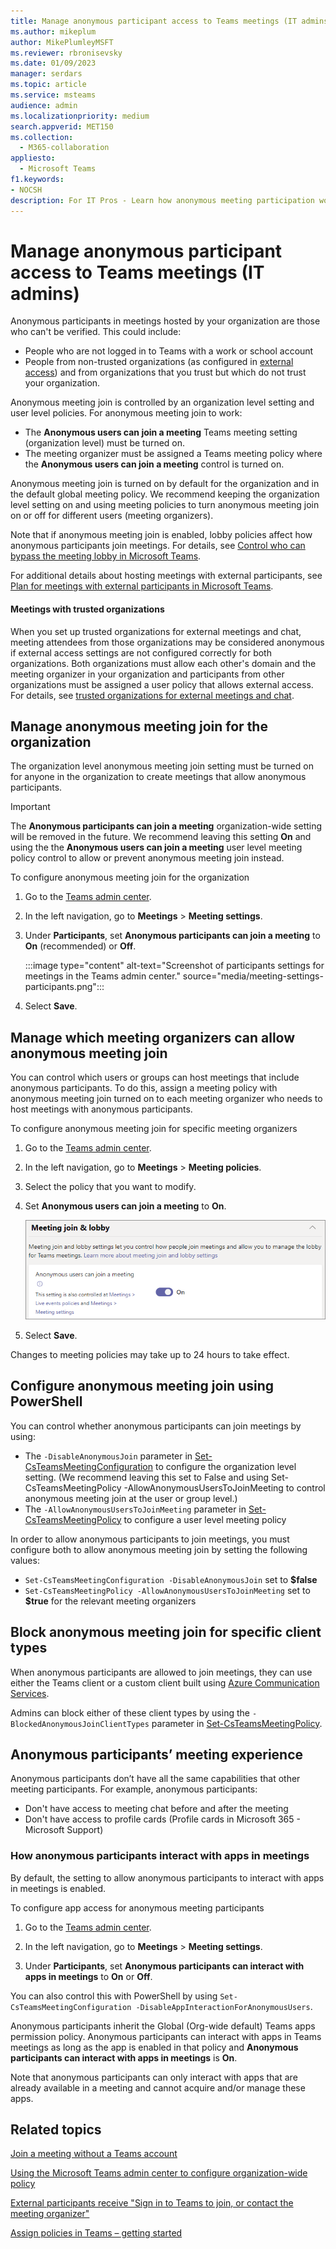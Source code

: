 ```yaml
--- 
title: Manage anonymous participant access to Teams meetings (IT admins)
ms.author: mikeplum
author: MikePlumleyMSFT
ms.reviewer: rbronisevsky
ms.date: 01/09/2023
manager: serdars
ms.topic: article
ms.service: msteams
audience: admin
ms.localizationpriority: medium
search.appverid: MET150
ms.collection: 
  - M365-collaboration
appliesto: 
  - Microsoft Teams
f1.keywords:
- NOCSH
description: For IT Pros - Learn how anonymous meeting participation works in Microsoft Teams.
---
```


# Manage anonymous participant access to Teams meetings (IT admins)

Anonymous participants in meetings hosted by your organization are those who can't be verified. This could include:

- People who are not logged in to Teams with a work or school account 
- People from non-trusted organizations (as configured in [external access](manage-external-access.md)) and from organizations that you trust but which do not trust your organization.

Anonymous meeting join is controlled by an organization level setting and user level policies. For anonymous meeting join to work:
- The **Anonymous users can join a meeting** Teams meeting setting (organization level) must be turned on.
- The meeting organizer must be assigned a Teams meeting policy where the **Anonymous users can join a meeting** control is turned on.

Anonymous meeting join is turned on by default for the organization and in the default global meeting policy. We recommend keeping the organization level setting on and using meeting policies to turn anonymous meeting join on or off for different users (meeting organizers).

Note that if anonymous meeting join is enabled, lobby policies affect how anonymous participants join meetings. For details, see [Control who can bypass the meeting lobby in Microsoft Teams](who-can-bypass-meeting-lobby.md).

For additional details about hosting meetings with external participants, see [Plan for meetings with external participants in Microsoft Teams](plan-meetings-external-participants.md).

#### Meetings with trusted organizations

When you set up trusted organizations for external meetings and chat, meeting attendees from those organizations may be considered anonymous if external access settings are not configured correctly for both organizations. Both organizations must allow each other's domain and the meeting organizer in your organization and participants from other organizations must be assigned a user policy that allows external access. For details, see [trusted organizations for external meetings and chat](manage-external-access.md).

## Manage anonymous meeting join for the organization

The organization level anonymous meeting join setting must be turned on for anyone in the organization to create meetings that allow anonymous participants.

> [!Important]
> The **Anonymous participants can join a meeting** organization-wide setting will be removed in the future. We recommend leaving this setting **On** and using the the **Anonymous users can join a meeting** user level meeting policy control to allow or prevent anonymous meeting join instead.

To configure anonymous meeting join for the organization
1. Go to the [Teams admin center](https://admin.teams.microsoft.com).

1. In the left navigation, go to **Meetings** > **Meeting settings**.

1. Under **Participants**, set **Anonymous participants can join a meeting** to **On** (recommended) or **Off**.

    :::image type="content" alt-text="Screenshot of participants settings for meetings in the Teams admin center." source="media/meeting-settings-participants.png":::

1. Select **Save**.

## Manage which meeting organizers can allow anonymous meeting join

You can control which users or groups can host meetings that include anonymous participants. To do this, assign a meeting policy with anonymous meeting join turned on to each meeting organizer who needs to host meetings with anonymous participants.

To configure anonymous meeting join for specific meeting organizers
1. Go to the [Teams admin center](https://admin.teams.microsoft.com).

1. In the left navigation, go to **Meetings** > **Meeting policies**.

1. Select the policy that you want to modify.

1. Set **Anonymous users can join a meeting** to **On**.

    ![Screenshot of anonymous join meeting policy setting in the Teams admin center.](media/anonymous-users-can-join-meeting.png)

1. Select **Save**.

Changes to meeting policies may take up to 24 hours to take effect.

## Configure anonymous meeting join using PowerShell

You can control whether anonymous participants can join meetings by using:

- The `-DisableAnonymousJoin` parameter in [Set-CsTeamsMeetingConfiguration](/powershell/module/skype/set-csteamsmeetingconfiguration) to configure the organization level setting. (We recommend leaving this set to False and using Set-CsTeamsMeetingPolicy -AllowAnonymousUsersToJoinMeeting to control anonymous meeting join at the user or group level.)
- The `-AllowAnonymousUsersToJoinMeeting` parameter in [Set-CsTeamsMeetingPolicy](/powershell/module/skype/set-csteamsmeetingpolicy) to configure a user level meeting policy

In order to allow anonymous participants to join meetings, you must configure both to allow anonymous meeting join by setting the following values:

- `Set-CsTeamsMeetingConfiguration -DisableAnonymousJoin` set to **$false**
- `Set-CsTeamsMeetingPolicy -AllowAnonymousUsersToJoinMeeting` set to **$true** for the relevant meeting organizers

## Block anonymous meeting join for specific client types

When anonymous participants are allowed to join meetings, they can use either the Teams client or a custom client built using [Azure Communication Services](/azure/communication-services/). 

Admins can block either of these client types by using the `-BlockedAnonymousJoinClientTypes` parameter in [Set-CsTeamsMeetingPolicy](/powershell/module/skype/set-csteamsmeetingpolicy#-blockedanonymousjoinclienttypes).

## Anonymous participants’ meeting experience

Anonymous participants don’t have all the same capabilities that other meeting participants. For example, anonymous participants:

- Don't have access to meeting chat before and after the meeting
- Don't have access to profile cards (Profile cards in Microsoft 365 - Microsoft Support)

### How anonymous participants interact with apps in meetings

By default, the setting to allow anonymous participants to interact with apps in meetings is enabled.

To configure app access for anonymous meeting participants

1. Go to the [Teams admin center](https://admin.teams.microsoft.com).

1. In the left navigation, go to **Meetings** > **Meeting settings**.

1. Under **Participants**, set  **Anonymous participants can interact with apps in meetings** to **On** or **Off**.

You can also control this with PowerShell by using `Set-CsTeamsMeetingConfiguration -DisableAppInteractionForAnonymousUsers`.

Anonymous participants inherit the Global (Org-wide default) Teams apps permission policy. Anonymous participants can interact with apps in Teams meetings as long as the app is enabled in that policy and **Anonymous participants can interact with apps in meetings** is **On**.

Note that anonymous participants can only interact with apps that are already available in a meeting and cannot acquire and/or manage these apps.

## Related topics

[Join a meeting without a Teams account](https://support.microsoft.com/office/c6efc38f-4e03-4e79-b28f-e65a4c039508)

[Using the Microsoft Teams admin center to configure organization-wide policy](meeting-settings-in-teams.md#allow-anonymous-users-to-join-meetings)

[External participants receive "Sign in to Teams to join, or contact the meeting organizer"](/microsoftteams/troubleshoot/meetings/external-participants-join-meeting-blocked)

[Assign policies in Teams – getting started](policy-assignment-overview.md)
